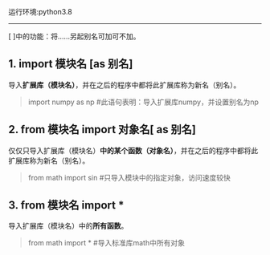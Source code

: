 运行环境:python3.8
 ***
[ ]中的功能：将……另起别名可加可不加。

## 1. import 模块名 [as 别名]
导入**扩展库（模块名）**，并在之后的程序中都将此扩展库称为新名（别名）。
> import numpy as np	#此语句表明：导入扩展库numpy，并设置别名为np

## 2. from 模块名 import 对象名[ as 别名]
仅仅只导入扩展库（模块名）**中的某个函数（对象名）**，并在之后的程序中都将此扩展库称为新名（别名）。
> from math import sin	#只导入模块中的指定对象，访问速度较快

## 3. from 模块名 import \*
导入扩展库（模块名）中的**所有函数**。
> from math import \*         #导入标准库math中所有对象
